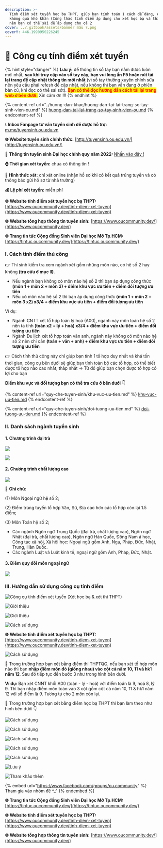 ```yaml
---
description: >-
  Tính điểm xét tuyển học bạ THPT, giúp bạn tính toán 1 cách dễ dàng, đơn giản,
  không quá khó khăn (Công thức tính điểm áp dụng cho xét học bạ và thi THPTQG)
  nên bạn có thể sài để áp dụng cho cả 2
cover: ../.gitbook/assets/banner mẫu 7.png
coverY: 446.1990950226245
---
```


# 📱 Công cụ tính điểm xét tuyển

{% hint style="danger" %}
**Lưu ý:** để thông tin sổ tay bạn nắm được luôn mới nhất, **sau khi truy cập vào sổ tay này, bạn vui lòng ấn F5 hoặc nút tải lại trang để cập nhật thông tin mới nhất** (vì sổ tay thường xuyên chỉnh sửa nên yêu cầu phải refesh để cập nhật, nếu không thì bạn vẫn đang ở phiên bản cũ, khi đọc có thể sai sót). <mark style="color:red;">**Bạn có thể đọc hướng dẫn cách tải lại trang web ở bên dưới.**</mark> Xin cảm ơn !!!
{% endhint %}

{% content-ref url="../huong-dan-khac/huong-dan-tai-lai-trang-so-tay-sinh-vien-ou.md" %}
[huong-dan-tai-lai-trang-so-tay-sinh-vien-ou.md](../huong-dan-khac/huong-dan-tai-lai-trang-so-tay-sinh-vien-ou.md)
{% endcontent-ref %}

📞 **Inbox Fanpage tư vấn tuyển sinh để được hỗ trợ:** [m.me/tuyensinh.ou.edu.vn](https://m.me/tuyensinh.ou.edu.vn)

**🌐 Website tuyển sinh chính thức:** [http://tuyensinh.ou.edu.vn/](http://tuyensinh.ou.edu.vn/)

🔗 **Thông tin tuyển sinh Đại học chính quy năm 2022:** [Nhấn vào đây !](http://tuyensinh.ou.edu.vn/thong-bao-phuong-thuc-uu-tien-xet-tuyen-hoc-sinh-gioi-xet-tuyen-ket-qua-hoc-tap-thpt-hoc-ba-uu-tien-xet-tuyen-ket-qua-hoc-tap-thpt-co-chung-chi-ngoai-ngu-va-uu-tien-xet-tuyen-hoc-sinh-co-chung-chi-quoc-te-)

**⌚ Thời gian xét tuyển:** chưa có thông tin !

**📌 Hình thức xét:** chỉ xét online (nhận hồ sơ khi có kết quả trúng tuyển và có thông báo gửi hồ sơ từ nhà trường)

**💰 Lệ phí xét tuyển:** miễn phí

**🌐** **Website tính điểm xét tuyển học bạ THPT:** [https://www.oucommunity.dev/tinh-diem-xet-tuyen](https://www.oucommunity.dev/tinh-diem-xet-tuyen)

**🌐** **Website tổng hợp thông tin tuyển sinh:** [https://www.oucommunity.dev/](https://www.oucommunity.dev/)

**🌐** **Trang tin tức Cộng đồng Sinh viên Đại học Mở Tp.HCM:** [https://tintuc.oucommunity.dev/](https://tintuc.oucommunity.dev/)

### I. Cách tính điểm thủ công <a href="#heading-i-cach-tinh-diem-thu-cong" id="heading-i-cach-tinh-diem-thu-cong"></a>

👉 Thí sinh kiểm tra xem ngành xét gồm những môn nào, có hệ số 2 hay không **(tra cứu ở mục II)**.

* Nếu ngành bạn không có môn nào hệ số 2 thì bạn áp dụng công thức **(môn 1 + môn 2 + môn 3) + điểm khu vực ưu tiên + điểm đối tượng ưu tiên**
* Nếu có môn nào hệ số 2 thì bạn áp dụng công thức **(môn 1 + môn 2 + môn 3 x2) x3/4 + điểm khu vực ưu tiên + điểm đối tượng ưu tiên**

Ví dụ:

* Ngành CNTT xét tổ hợp toán lý hoá (A00), ngành này môn toán hệ số 2 nên ta tính **(toán x2 + lý + hoá) x3/4 + điểm khu vực ưu tiên + điểm đối tượng ưu tiên**
* Ngành Du lịch xét tổ hợp toán văn anh, ngành này không có môn nào hệ số 2 nên chỉ cần **(toán + văn + anh) + điểm khu vực ưu tiên + điểm đối tượng ưu tiên**

👉 Cách tính thủ công này chỉ giúp bạn tính 1 tổ hợp duy nhất và khá tốn thời gian, công cụ bên dưới sẽ giúp bạn tính toàn bộ các tổ hợp, có thể biết được tổ hợp nào cao nhất, thấp nhất => Từ đó giúp bạn chọn được tổ hợp có lợi cho bạn

**Điểm khu vực và đối tượng bạn có thể tra cứu ở bên dưới** 👇

{% content-ref url="quy-che-tuyen-sinh/khu-vuc-uu-tien.md" %}
[khu-vuc-uu-tien.md](quy-che-tuyen-sinh/khu-vuc-uu-tien.md)
{% endcontent-ref %}

{% content-ref url="quy-che-tuyen-sinh/doi-tuong-uu-tien.md" %}
[doi-tuong-uu-tien.md](quy-che-tuyen-sinh/doi-tuong-uu-tien.md)
{% endcontent-ref %}

### II. Danh sách ngành tuyển sinh <a href="#heading-ii-huong-dan-su-dung-cong-cu-tinh-diem" id="heading-ii-huong-dan-su-dung-cong-cu-tinh-diem"></a>

#### 1. Chương trình đại trà

![](<../.gitbook/assets/image (39).png>)

![](<../.gitbook/assets/image (36).png>)

#### 2. Chương trình chất lượng cao

![](<../.gitbook/assets/image (43).png>)

📝 **Ghi chú:**

(1) Môn Ngoại ngữ hệ số 2;

(2) Điểm trúng tuyển tổ hợp Văn, Sử, Địa cao hơn các tổ hợp còn lại 1.5 điểm;

(3) Môn Toán hệ số 2;

* Các ngành Ngôn ngữ Trung Quốc (đại trà, chất lượng cao), Ngôn ngữ Nhật (đại trà, chất lượng cao), Ngôn ngữ Hàn Quốc, Đông Nam á học, Công tác xã hội, Xã hội học: Ngoại ngữ gồm Anh, Nga, Pháp, Đức, Nhật, Trung, Hàn Quốc.
* Các ngành Luật và Luật kinh tế, ngoại ngữ gồm Anh, Pháp, Đức, Nhật.

#### 3. Điểm quy đổi môn ngoại ngữ

![](<../.gitbook/assets/image (37).png>)

### III. Hướng dẫn sử dụng công cụ tính điểm <a href="#heading-ii-huong-dan-su-dung-cong-cu-tinh-diem" id="heading-ii-huong-dan-su-dung-cong-cu-tinh-diem"></a>

![Công cụ tính điểm xét tuyển (Xét học bạ & xét thi THPT)](../.gitbook/assets/1.png)

![Giới thiệu](<../.gitbook/assets/2 (1).png>)

![Giới thiệu](../.gitbook/assets/3.png)

![Cách sử dụng](../.gitbook/assets/4.png)

**🌐** **Website tính điểm xét tuyển học bạ THPT:** [https://www.oucommunity.dev/tinh-diem-xet-tuyen](https://www.oucommunity.dev/tinh-diem-xet-tuyen)

![Cách sử dụng](<../.gitbook/assets/5 (2).png>)

📌 Trong trường hợp bạn xét bằng điểm thi THPTQG, nếu bạn xét tổ hợp môn nào thì bạn **nhập điểm môn đó (giống nhau) vào cột cả năm 10, 11 và hk1 năm 12**. Sau đó tiếp tục đến bước 3 như trong hình bên dưới.

**Ví dụ:** Bạn xét CNNT khối A00 (toán - lý - hoá) với điểm toán là 9, hoá 8, lý 9. Thì bạn nhập điểm môn toán vào 3 cột gồm cột cả năm 10, 11 & hk1 năm 12 với số điểm là 9. Tương tự cho 2 môn còn lại.

📌 Trong trường hợp bạn xét bằng điểm học bạ THPT thì bạn làm theo như hình bên dưới 👇

![Cách sử dụng](../.gitbook/assets/6.png)

![Cách sử dụng](../.gitbook/assets/7.png)

![Cách sử dụng](../.gitbook/assets/8.png)

![Cách sử dụng](../.gitbook/assets/9.png)

![Cách sử dụng](../.gitbook/assets/10.png)

![Lưu ý](<../.gitbook/assets/11 (1).png>)

![Tham khảo thêm](../.gitbook/assets/11.png)

{% embed url="https://www.facebook.com/groups/ou.community" %}
Tham gia vào nhóm đê ^\_^
{% endembed %}

**🌐** **Trang tin tức Cộng đồng Sinh viên Đại học Mở Tp.HCM:** [https://tintuc.oucommunity.dev/](https://tintuc.oucommunity.dev/)

**🌐** **Website tính điểm xét tuyển học bạ THPT:** [https://www.oucommunity.dev/tinh-diem-xet-tuyen](https://www.oucommunity.dev/tinh-diem-xet-tuyen)

**🌐** **Website tổng hợp thông tin tuyển sinh:** [https://www.oucommunity.dev/](https://www.oucommunity.dev/)

